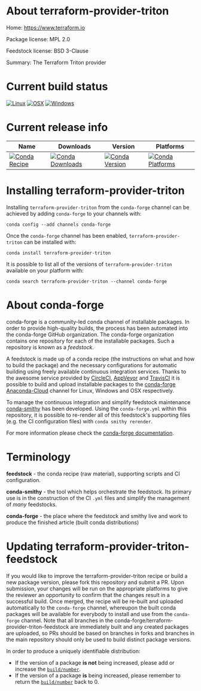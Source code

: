 About terraform-provider-triton
===============================

Home: https://www.terraform.io

Package license: MPL 2.0

Feedstock license: BSD 3-Clause

Summary: The Terraform Triton provider



Current build status
====================

[![Linux](https://img.shields.io/circleci/project/github/conda-forge/terraform-provider-triton-feedstock/master.svg?label=Linux)](https://circleci.com/gh/conda-forge/terraform-provider-triton-feedstock)
[![OSX](https://img.shields.io/travis/conda-forge/terraform-provider-triton-feedstock/master.svg?label=macOS)](https://travis-ci.org/conda-forge/terraform-provider-triton-feedstock)
[![Windows](https://img.shields.io/appveyor/ci/conda-forge/terraform-provider-triton-feedstock/master.svg?label=Windows)](https://ci.appveyor.com/project/conda-forge/terraform-provider-triton-feedstock/branch/master)

Current release info
====================

| Name | Downloads | Version | Platforms |
| --- | --- | --- | --- |
| [![Conda Recipe](https://img.shields.io/badge/recipe-terraform--provider--triton-green.svg)](https://anaconda.org/conda-forge/terraform-provider-triton) | [![Conda Downloads](https://img.shields.io/conda/dn/conda-forge/terraform-provider-triton.svg)](https://anaconda.org/conda-forge/terraform-provider-triton) | [![Conda Version](https://img.shields.io/conda/vn/conda-forge/terraform-provider-triton.svg)](https://anaconda.org/conda-forge/terraform-provider-triton) | [![Conda Platforms](https://img.shields.io/conda/pn/conda-forge/terraform-provider-triton.svg)](https://anaconda.org/conda-forge/terraform-provider-triton) |

Installing terraform-provider-triton
====================================

Installing `terraform-provider-triton` from the `conda-forge` channel can be achieved by adding `conda-forge` to your channels with:

```
conda config --add channels conda-forge
```

Once the `conda-forge` channel has been enabled, `terraform-provider-triton` can be installed with:

```
conda install terraform-provider-triton
```

It is possible to list all of the versions of `terraform-provider-triton` available on your platform with:

```
conda search terraform-provider-triton --channel conda-forge
```


About conda-forge
=================

conda-forge is a community-led conda channel of installable packages.
In order to provide high-quality builds, the process has been automated into the
conda-forge GitHub organization. The conda-forge organization contains one repository
for each of the installable packages. Such a repository is known as a *feedstock*.

A feedstock is made up of a conda recipe (the instructions on what and how to build
the package) and the necessary configurations for automatic building using freely
available continuous integration services. Thanks to the awesome service provided by
[CircleCI](https://circleci.com/), [AppVeyor](http://www.appveyor.com/)
and [TravisCI](https://travis-ci.org/) it is possible to build and upload installable
packages to the [conda-forge](https://anaconda.org/conda-forge)
[Anaconda-Cloud](http://docs.anaconda.org/) channel for Linux, Windows and OSX respectively.

To manage the continuous integration and simplify feedstock maintenance
[conda-smithy](http://github.com/conda-forge/conda-smithy) has been developed.
Using the ``conda-forge.yml`` within this repository, it is possible to re-render all of
this feedstock's supporting files (e.g. the CI configuration files) with ``conda smithy rerender``.

For more information please check the [conda-forge documentation](https://conda-forge.org/docs/).

Terminology
===========

**feedstock** - the conda recipe (raw material), supporting scripts and CI configuration.

**conda-smithy** - the tool which helps orchestrate the feedstock.
                   Its primary use is in the construction of the CI ``.yml`` files
                   and simplify the management of *many* feedstocks.

**conda-forge** - the place where the feedstock and smithy live and work to
                  produce the finished article (built conda distributions)


Updating terraform-provider-triton-feedstock
============================================

If you would like to improve the terraform-provider-triton recipe or build a new
package version, please fork this repository and submit a PR. Upon submission,
your changes will be run on the appropriate platforms to give the reviewer an
opportunity to confirm that the changes result in a successful build. Once
merged, the recipe will be re-built and uploaded automatically to the
`conda-forge` channel, whereupon the built conda packages will be available for
everybody to install and use from the `conda-forge` channel.
Note that all branches in the conda-forge/terraform-provider-triton-feedstock are
immediately built and any created packages are uploaded, so PRs should be based
on branches in forks and branches in the main repository should only be used to
build distinct package versions.

In order to produce a uniquely identifiable distribution:
 * If the version of a package **is not** being increased, please add or increase
   the [``build/number``](http://conda.pydata.org/docs/building/meta-yaml.html#build-number-and-string).
 * If the version of a package **is** being increased, please remember to return
   the [``build/number``](http://conda.pydata.org/docs/building/meta-yaml.html#build-number-and-string)
   back to 0.